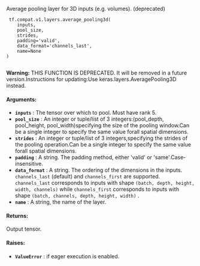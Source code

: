 Average pooling layer for 3D inputs (e.g. volumes). (deprecated)

```
 tf.compat.v1.layers.average_pooling3d(
    inputs,
    pool_size,
    strides,
    padding='valid',
    data_format='channels_last',
    name=None
)
 
```


**Warning:**  THIS FUNCTION IS DEPRECATED. It will be removed in a future version.Instructions for updating:Use keras.layers.AveragePooling3D instead.


#### Arguments:
- **`inputs`** : The tensor over which to pool. Must have rank 5.
- **`pool_size`** : An integer or tuple/list of 3 integers:(pool_depth, pool_height, pool_width)specifying the size of the pooling window.Can be a single integer to specify the same value forall spatial dimensions.
- **`strides`** : An integer or tuple/list of 3 integers,specifying the strides of the pooling operation.Can be a single integer to specify the same value forall spatial dimensions.
- **`padding`** : A string. The padding method, either 'valid' or 'same'.Case-insensitive.
- **`data_format`** : A string. The ordering of the dimensions in the inputs. `channels_last`  (default) and  `channels_first`  are supported. `channels_last`  corresponds to inputs with shape `(batch, depth, height, width, channels)`  while  `channels_first` corresponds to inputs with shape `(batch, channels, depth, height, width)` .
- **`name`** : A string, the name of the layer.


#### Returns:
Output tensor.

#### Raises:
- **`ValueError`** : if eager execution is enabled.
